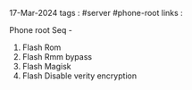 17-Mar-2024
tags : #server #phone-root 
links :  

Phone root Seq -
1. Flash Rom
2. Flash Rmm bypass
3. Flash Magisk
4. Flash Disable verity encryption

